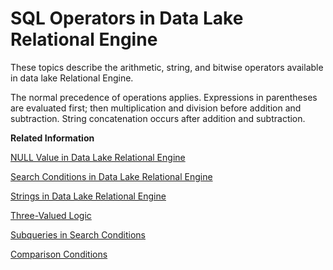 <!-- loioa4f0a69e84f21015a193d1e9a02d4210 -->

# SQL Operators in Data Lake Relational Engine

These topics describe the arithmetic, string, and bitwise operators available in data lake Relational Engine.



The normal precedence of operations applies. Expressions in parentheses are evaluated first; then multiplication and division before addition and subtraction. String concatenation occurs after addition and subtraction.

**Related Information**  


[NULL Value in Data Lake Relational Engine](null-value-in-data-lake-relational-engine-a5107a2.md "Use NULL to specify a value that is unknown, missing, or not applicable.")

[Search Conditions in Data Lake Relational Engine](search-conditions-in-data-lake-relational-engine-a4fa3d9.md "Conditions are used to choose a subset of the rows from a table, or in a control statement such as an IF statement to determine control of flow.")

[Strings in Data Lake Relational Engine](strings-in-data-lake-relational-engine-a4ed4ed.md "Strings are either literal strings, or expressions with CHAR or VARCHAR data types.")

[Three-Valued Logic](three-valued-logic-a501bc6.md "The AND, OR, NOT, and IS logical operators of SQL work in three-valued logic.")

[Subqueries in Search Conditions](subqueries-in-search-conditions-a4fb435.md "A subquery is a SELECT statement enclosed in parentheses. Such a SELECT statement must contain one and only one select list item.")

[Comparison Conditions](comparison-conditions-a4fabf2.md "Comparison conditions in search conditions use a comparison operator.")

